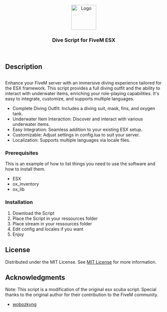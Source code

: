                          
<br/>
<div align="center">
<a href="https://github.com/ShaanCoding/ReadME-Generator">
<img src="https://edmondio.info/Edmondio_dev.png" alt="Logo" width="80" height="80">
</a>
<h3 align="center">Dive Script for FiveM ESX</h3>
<p align="center">

<br/>
</p>
</div>

 ## Description

![]()

Enhance your FiveM server with an immersive diving experience tailored for the ESX framework. This script provides a full diving outfit and the ability to interact with underwater items, enriching your role-playing capabilities. It's easy to integrate, customize, and supports multiple languages.


- Complete Diving Outfit: Includes a diving suit, mask, fins, and oxygen tank.
- Underwater Item Interaction: Discover and interact with various underwater items.
- Easy Integration: Seamless addition to your existing ESX setup.
- Customizable: Adjust settings in config.lua to suit your server.
- Localization: Supports multiple languages via locale files.
 ### Prerequisites

This is an example of how to list things you need to use the software and how to install them.

- ESX
- ox_inventory
- ox_lib
 ### Installation

1. Download the Script
2. Place the Script in your ressources folder
3. Place stream in your ressources folder
4. Edit config and locales if you want
5. Enjoy
 ## License

Distributed under the MIT License. See [MIT License](https://opensource.org/licenses/MIT) for more information.
 ## Acknowledgments

Note: This script is a modification of the original esx scuba script. Special thanks to the original author for their contribution to the FiveM community.


- [wobozkyng](https://github.com/wobozkyng/esx_scuba)
